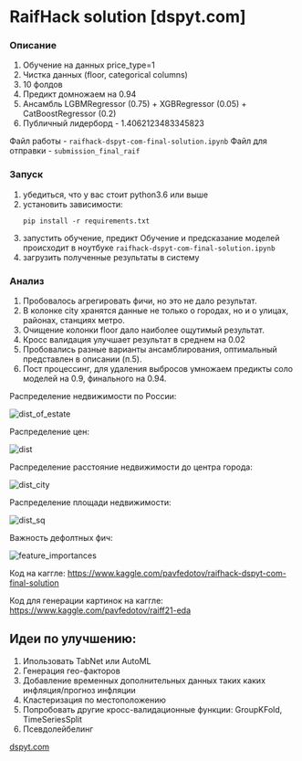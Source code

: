 # RaifHack solution [dspyt.com]

### Описание

1. Обучение на данных price_type=1
2. Чистка данных (floor, categorical columns)
3. 10 фолдов
4. Предикт домножаем на 0.94
5. Ансамбль LGBMRegressor (0.75) + XGBRegressor (0.05) + CatBoostRegressor (0.2)
6. Публичный лидерборд - 1.4062123483345823

Файл работы - <code>raifhack-dspyt-com-final-solution.ipynb</code>
Файл для отправки - <code>submission_final_raif</code>

### Запуск
<ol>
    <li> убедиться, что у вас стоит python3.6 или выше </li>
    <li> установить зависимости:
    
    pip install -r requirements.txt 
</li>
    <li> запустить обучение, предикт
        Обучение и предсказание моделей происходит в ноутбуке <code>raifhack-dspyt-com-final-solution.ipynb</code>
</li>
    <li> загрузить полученные результаты в систему</li>
</ol>

### Анализ

1. Пробовалось агрегировать фичи, но это не дало результат.
2. В колонке city хранятся данные не только о городах, но и о улицах, районах, станциях метро.
3. Очищение колонки floor дало наиболее ощутимый результат.
4. Кросс валидация улучшает результат в среднем на 0.02
5. Пробовались разные варианты ансамблирования, оптимальный представлен в описании (п.5).
6. Пост процессинг, для удаления выбросов умножаем предикты соло моделей на 0.9, финального на 0.94.

Распределение недвижимости по России:

![dist_of_estate](https://github.com/RadmirZ/-dspyt.com-final-submission/blob/main/dist_of_estate.PNG?raw=true)

Распределение цен:

![dist](https://github.com/RadmirZ/-dspyt.com-final-submission/blob/main/distribution.PNG?raw=true)

Распределение расстояние недвижимости до центра города:

![dist_city](https://github.com/RadmirZ/-dspyt.com-final-submission/blob/main/%D1%80%D0%B0%D1%81%D0%BF%D1%80%D0%B5%D0%B4%D0%B5%D0%BB%D0%B5%D0%BD%D0%B8%D0%B5_%D1%80%D0%B0%D1%81%D1%81%D1%82%D0%BE%D1%8F%D0%BD%D0%B8%D1%8F.PNG?raw=true)

Распределение площади недвижимости:

![dist_sq](https://github.com/RadmirZ/-dspyt.com-final-submission/blob/main/%D1%80%D0%B0%D1%81%D0%BF%D1%80%D0%B5%D0%B4%D0%B5%D0%BB%D0%B5%D0%BD%D0%B8%D0%B5%20%D0%BF%D0%BB%D0%BE%D1%89%D0%B0%D0%B4%D0%B8.PNG?raw=true)

Важность дефолтных фич:

![feature_importances](https://github.com/RadmirZ/-dspyt.com-final-submission/blob/main/feature_importances.PNG?raw=true)

Код на каггле: https://www.kaggle.com/pavfedotov/raifhack-dspyt-com-final-solution

Код для генерации картинок на каггле: https://www.kaggle.com/pavfedotov/raiff21-eda


## Идеи по улучшению:

1. Ипользовать TabNet или AutoML
2. Генерация гео-факторов
3. Добавление временных дополнительных данных таких каких инфляция/прогноз инфляции
4. Кластеризация по местоположению
5. Попробовать другие кросс-валидационные функции: GroupKFold, TimeSeriesSplit
6. Псевдолейбелинг



[dspyt.com](https://dspyt.com/ru/)

